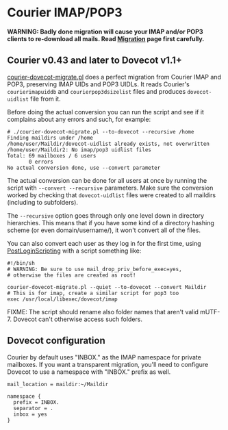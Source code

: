 Courier IMAP/POP3
=================

**WARNING: Badly done migration will cause your IMAP and/or POP3 clients to re-download all mails. Read [Migration](https://web.archive.org/web/20161208093331/http://wiki.dovecot.org/Migration) page first carefully.**

Courier v0.43 and later to Dovecot v1.1+
----------------------------------------

[courier-dovecot-migrate.pl](https://web.archive.org/web/20161208093331/http://www.dovecot.org/tools/courier-dovecot-migrate.pl) does a perfect migration from Courier IMAP and POP3, preserving IMAP UIDs and POP3 UIDLs. It reads Courier's `courierimapuiddb` and `courierpop3dsizelist` files and produces `dovecot-uidlist` file from it.

Before doing the actual conversion you can run the script and see if it complains about any errors and such, for example:

```
# ./courier-dovecot-migrate.pl --to-dovecot --recursive /home
Finding maildirs under /home
/home/user/Maildir/dovecot-uidlist already exists, not overwritten
/home/user/Maildir2: No imap/pop3 uidlist files
Total: 69 mailboxes / 6 users
       0 errors
No actual conversion done, use --convert parameter
```
The actual conversion can be done for all users at once by running the script with `--convert --recursive` parameters. Make sure the conversion worked by checking that `dovecot-uidlist` files were created to all maildirs (including to subfolders).

The `--recursive` option goes through only one level down in directory hierarchies. This means that if you have some kind of a directory hashing scheme (or even domain/username/), it won't convert all of the files.

You can also convert each user as they log in for the first time, using [PostLoginScripting](https://web.archive.org/web/20161208093331/http://wiki.dovecot.org/PostLoginScripting) with a script something like:
```
#!/bin/sh
# WARNING: Be sure to use mail_drop_priv_before_exec=yes,
# otherwise the files are created as root!

courier-dovecot-migrate.pl --quiet --to-dovecot --convert Maildir
# This is for imap, create a similar script for pop3 too
exec /usr/local/libexec/dovecot/imap
```
FIXME: The script should rename also folder names that aren't valid mUTF-7. Dovecot can't otherwise access such folders.

Dovecot configuration
---------------------

Courier by default uses "INBOX." as the IMAP namespace for private mailboxes. If you want a transparent migration, you'll need to configure Dovecot to use a namespace with "INBOX." prefix as well.
```
mail_location = maildir:~/Maildir

namespace {
  prefix = INBOX.
  separator = .
  inbox = yes
}
```
